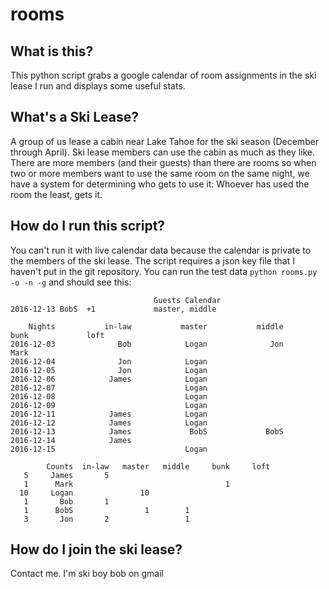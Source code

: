 # rooms
## What is this?
This python script grabs a google calendar of room assignments in the ski lease I run and displays some useful stats.
## What's a Ski Lease?
A group of us lease a cabin near Lake Tahoe for the ski season (December through April). Ski lease members can use the cabin as much as they like. 
There are more members (and their guests) than there are rooms so when two or more members want to use the same room on the same night,
 we have a system for determining who gets to use it: Whoever has used the room the least, gets it.
## How do I run this script?
You can't run it with live calendar data because the calendar is private to the members of the ski lease. The script requires a json key file that I haven't put in the git repository. You can run the test data `python rooms.py -o -n -g` and should see this:

```
                                Guests Calendar     
2016-12-13 BobS  +1             master, middle      

    Nights           in-law           master           middle             bunk             loft
2016-12-03              Bob            Logan              Jon             Mark                 
2016-12-04              Jon            Logan                                                   
2016-12-05              Jon            Logan                                                   
2016-12-06            James            Logan                                                   
2016-12-07                             Logan                                                   
2016-12-08                             Logan                                                   
2016-12-09                             Logan                                                   
2016-12-11            James            Logan                                                   
2016-12-12            James            Logan                                                   
2016-12-13            James             BobS             BobS                                  
2016-12-14            James                                                                    
2016-12-15                             Logan                                                   

        Counts  in-law   master   middle     bunk     loft
   5     James       5                                    
   1      Mark                                  1         
  10     Logan               10                           
   1       Bob       1                                    
   1      BobS                1        1                  
   3       Jon       2                 1                  
```

## How do I join the ski lease?
Contact me. I'm ski boy bob on gmail
